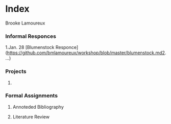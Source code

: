 # Index

Brooke Lamoureux

### Informal Responces

1.Jan. 28 [Blumenstock Responce](https://github.com/bmlamoureux/workshop/blob/master/blumenstock.md2. ...)
### Projects

1. 

### Formal Assignments 

1. Annoteded Bibliography

2. Literature Review
